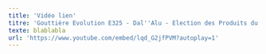 ```yaml
---
title: 'Vidéo lien'
titre: 'Gouttière Evolution E325 - Dal''Alu - Election des Produits du BTP - SAGERET'
texte: blablabla
url: 'https://www.youtube.com/embed/lqd_G2jfPVM?autoplay=1'
---
```


